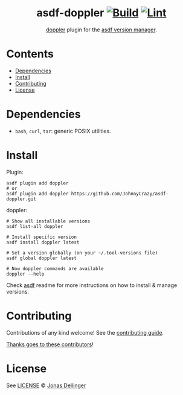 <div align="center">

# asdf-doppler [![Build](https://github.com/JohnnyCrazy/asdf-doppler/actions/workflows/build.yml/badge.svg)](https://github.com/JohnnyCrazy/asdf-doppler/actions/workflows/build.yml) [![Lint](https://github.com/JohnnyCrazy/asdf-doppler/actions/workflows/lint.yml/badge.svg)](https://github.com/JohnnyCrazy/asdf-doppler/actions/workflows/lint.yml)

[doppler](https://github.com/DopplerHQ/cli) plugin for the [asdf version manager](https://asdf-vm.com).

</div>

# Contents

- [Dependencies](#dependencies)
- [Install](#install)
- [Contributing](#contributing)
- [License](#license)

# Dependencies

- `bash`, `curl`, `tar`: generic POSIX utilities.

# Install

Plugin:

```shell
asdf plugin add doppler
# or
asdf plugin add doppler https://github.com/JohnnyCrazy/asdf-doppler.git
```

doppler:

```shell
# Show all installable versions
asdf list-all doppler

# Install specific version
asdf install doppler latest

# Set a version globally (on your ~/.tool-versions file)
asdf global doppler latest

# Now doppler commands are available
doppler --help
```

Check [asdf](https://github.com/asdf-vm/asdf) readme for more instructions on how to
install & manage versions.

# Contributing

Contributions of any kind welcome! See the [contributing guide](contributing.md).

[Thanks goes to these contributors](https://github.com/JohnnyCrazy/asdf-doppler/graphs/contributors)!

# License

See [LICENSE](LICENSE) © [Jonas Dellinger](https://github.com/JohnnyCrazy/)
